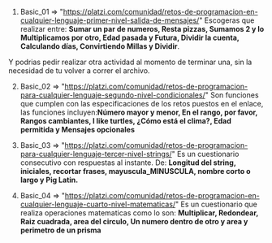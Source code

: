 1) Basic_01  => "https://platzi.com/comunidad/retos-de-programacion-en-cualquier-lenguaje-primer-nivel-salida-de-mensajes/"
Escogeras que realizar entre: **Sumar un par de numeros, Resta pizzas, Sumamos 2 y lo Multiplicamos por otro, Edad pasada y Futura, Dividir la cuenta, Calculando días, Convirtiendo Millas y Dividir**. 

Y podrias pedir realizar otra actividad al momento de terminar una, sin la necesidad de tu volver a correr el archivo.

2) Basic_02  => "https://platzi.com/comunidad/retos-de-programacion-para-cualquier-lenguaje-segundo-nivel-condicionales/"
Son funciones que cumplen con las especificaciones de los retos puestos en el enlace, las funciones incluyen:**Número mayor y menor, En el rango, por favor, Rangos cambiantes, I like turtles, ¿Cómo está el clima?, Edad permitida y Mensajes opcionales**

3) Basic_03  => "https://platzi.com/comunidad/retos-de-programacion-para-cualquier-lenguaje-tercer-nivel-strings/"
Es un cuestionario consecutivo con respuestas al instante. De: **Longitud del string, iniciales, recortar frases, mayuscula_MINUSCULA, nombre corto o largo y Pig Latin.**

4) Basic_04  => "https://platzi.com/comunidad/retos-de-programacion-en-cualquier-lenguaje-cuarto-nivel-matematicas/"
Es un cuestionario que realiza operaciones matematicas como lo son: **Multiplicar, Redondear, Raiz cuadrada, area del circulo, Un numero dentro de otro y area y perimetro de un prisma**

